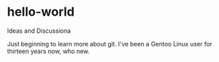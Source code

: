 # hello-world
Ideas and Discussiona

Just beginning to learn more about git.  I've been a Gentoo Linux user for thirteen years now, who new.
